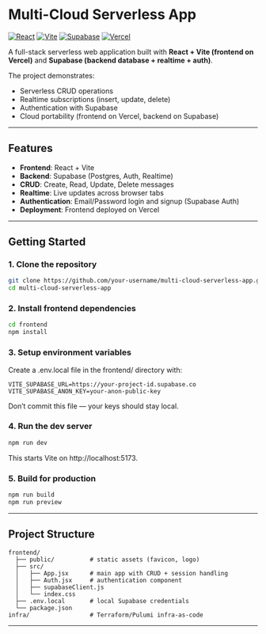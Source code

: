 # Multi-Cloud Serverless App

[![React](https://img.shields.io/badge/React-20232A?logo=react&logoColor=61DAFB)](https://react.dev/) 
[![Vite](https://img.shields.io/badge/Vite-646CFF?logo=vite&logoColor=FFD62E)](https://vitejs.dev/) 
[![Supabase](https://img.shields.io/badge/Supabase-3ECF8E?logo=supabase&logoColor=fff)](https://supabase.com/) 
[![Vercel](https://img.shields.io/badge/Vercel-000000?logo=vercel&logoColor=white)](https://vercel.com/)



A full-stack serverless web application built with **React + Vite (frontend on Vercel)** and **Supabase (backend database + realtime + auth)**.  

The project demonstrates:
- Serverless CRUD operations
- Realtime subscriptions (insert, update, delete)
- Authentication with Supabase
- Cloud portability (frontend on Vercel, backend on Supabase)

---

## Features

- **Frontend**: React + Vite  
- **Backend**: Supabase (Postgres, Auth, Realtime)  
- **CRUD**: Create, Read, Update, Delete messages  
- **Realtime**: Live updates across browser tabs  
- **Authentication**: Email/Password login and signup (Supabase Auth)  
- **Deployment**: Frontend deployed on Vercel  

---

## Getting Started

### 1. Clone the repository
```bash
git clone https://github.com/your-username/multi-cloud-serverless-app.git
cd multi-cloud-serverless-app
```

### 2. Install frontend dependencies
```bash
cd frontend
npm install
```

### 3. Setup environment variables
Create a .env.local file in the frontend/ directory with:
```env
VITE_SUPABASE_URL=https://your-project-id.supabase.co
VITE_SUPABASE_ANON_KEY=your-anon-public-key
```
Don’t commit this file — your keys should stay local.

### 4. Run the dev server
```bash
npm run dev
```
This starts Vite on http://localhost:5173.

### 5. Build for production
```bash
npm run build
npm run preview
```

---

## Project Structure
```pgsql
frontend/
  ├── public/          # static assets (favicon, logo)
  ├── src/
  │   ├── App.jsx      # main app with CRUD + session handling
  │   ├── Auth.jsx     # authentication component
  │   ├── supabaseClient.js
  │   └── index.css
  ├── .env.local       # local Supabase credentials
  └── package.json
infra/                 # Terraform/Pulumi infra-as-code
```

---

